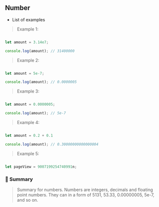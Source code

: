 ## Number

- List of examples

> Example 1:

```js

let amount = 3.14e7;

console.log(amount); // 31400000

```

> Example 2:

```js

let amount = 5e-7;

console.log(amount); // 0.0000005

```

> Example 3:

```js

let amount = 0.0000005;

console.log(amount); // 5e-7

```

> Example 4:

```js

let amount = 0.2 + 0.1

console.log(amount); // 0.30000000000000004

```

> Example 5:

```js

let pageView = 9007199254740991n;

```

### :memo: Summary

> Summary for numbers. Numbers are integers, decimals and floating point numbers. They can in a form of 5131, 53.33, 0.00000005, 5e-7, and so on.

